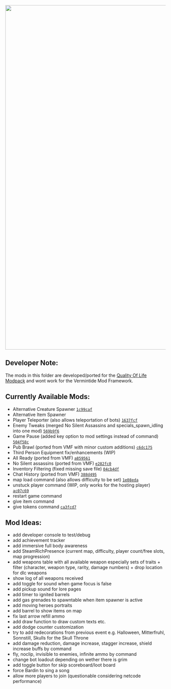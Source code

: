 <p align="center">
  <img src="../../assets/VT1-Images/banner-vt1.png" alt="" width="1080">
</p>

## Developer Note:
<!--
All currently available mods are uploaded in a stable state.
If any error occurs create an issue and/or notify me with the error message.  
-->
The mods in this folder are developed/ported for the [Quality Of Life Modpack](https://www.reddit.com/r/Vermintide/comments/7vk92o/110_quality_of_life_modpack_v15_cheatfree_w/) and wont work for the Vermintide Mod Framework.

<!-- The sub folders [Quality-of-Life-Mods](/Quality-of-Life-Mods) and [Vermintide-Mod-Framework-Mods](/Vermintide-Mod-Framework-Mods) do not refer to some type of mods rather to the available modding frameworks. -->

## Currently Available Mods:
- Alternative Creature Spawner [`1c99caf`](https://github.com/Pechherz/Vermintide-Mods/commit/1c99cafc46621b806e63d31df73b44e85c2d9352)
- Alternative Item Spawner
- Player Teleporter (also allows teleportation of bots) [`1637fcf`](https://github.com/Pechherz/Vermintide-Mods/commit/1637fcfa16b12860b3881f4332bfc5caa1f5f7d2)
- Enemy Tweaks (merged No Silent Assassins and specials_spawn_idling into one mod) [`569b9f6`](https://github.com/Pechherz/Vermintide-Mods/commit/569b9f6a0d659c8c194d6eff4bfe434b067abe9b)
- Game Pause (added key option to mod settings instead of command) [`504f58c`](https://github.com/Pechherz/Vermintide-Mods/commit/504f58ca2cd0e448ba211a4dc0576ff33a9ae674)
- Pub Brawl (ported from VMF with minor custom additions) [`c6dc175`](https://github.com/Pechherz/Vermintide-Mods/commit/c6dc17500fe215cc3c1bd1362dce5562cda8d785)
- Third Person Equipment fix/enhancements (WIP) 
- All Ready (ported from VMF) [`a859561`](https://github.com/Pechherz/Vermintide-Mods/commit/a8595610e99ea76b5688ff4ae8ca7fbe7c71c407)
- No Silent assassins (ported from VMF) [`e282fc0`](https://github.com/Pechherz/Vermintide-Mods/commit/e282fc01191143dcb27d8b1609b925dc24a9ea25)
- Inventory Filtering (fixed missing save file) [`04cb4df`](https://github.com/Pechherz/Vermintide-Mods/commit/04cb4df199ee47571f05a9a3392068ab57119f34)
- Chat History (ported from VMF) [`388d495`](https://github.com/Pechherz/Vermintide-Mods/commit/388d4950539e97288d0c7c7851b6fecbc1bba379)
- map load command (also allows difficulty to be set) [`1e08eda`](https://github.com/Pechherz/Vermintide-Mods/commit/1e08eda142eec4da4059eccf5c0f71a1847317da)
- unstuck player command (WIP, only works for the hosting player) [`ac07c69`](https://github.com/Pechherz/Vermintide-Mods/commit/ac07c6918fb4c51695e252904f85b8045f667a49)
- restart game command
- give item command
- give tokens command [`ca3fcd7`](https://github.com/Pechherz/Vermintide-Mods/commit/ca3fcd773b0c9a5944584162cb4608d3f798f2ca)

## Mod Ideas:
- add developer console to test/debug
- add achievement tracker
- add immersive full body awareness
- add SteamRichPresence (current map, difficulty, player count/free slots, map progression)
- add weapons table with all available weapon especially sets of traits + filter (character, weapon type, rarity, damage numbers) + drop location for dlc weapons
- show log of all weapons received
- add toggle for sound when game focus is false
- add pickup sound for lore pages
- add timer to ignited barrels
- add gas grenades to spawntable when item spawner is active
- add moving heroes portraits
- add barrel to show items on map
- fix last arrow refill ammo
- add draw function to draw custom texts etc.
- add dodge counter customization
- try to add redecorations from previous event e.g. Halloween, Mitterfruhl, Sonnstill, Skulls for the Skull Throne
- add damage reduction, damage increase, stagger increase, shield increase buffs by command
- fly, noclip, invisible to enemies, infinite ammo by command
- change bot loadout depending on wether there is grim
- add toggle button for skip scoreboard/loot board
- force Bardin to sing a song
- allow more players to join (questionable considering netcode performance)